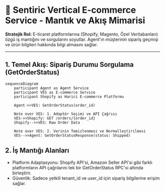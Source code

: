# 🛒 Sentiric Vertical E-commerce Service - Mantık ve Akış Mimarisi

**Stratejik Rol:** E-ticaret platformlarına (Shopify, Magento, Özel Veritabanları) özgü iş mantığını ve sorgularını soyutlar. Agent'ın müşterinin sipariş geçmişi ve ürün bilgileri hakkında bilgi almasını sağlar.

---

## 1. Temel Akış: Sipariş Durumu Sorgulama (GetOrderStatus)

```mermaid
sequenceDiagram
    participant Agent as Agent Service
    participant VES as E-commerce Service
    participant Shopify as Harici E-commerce Platformu
    
    Agent->>VES: GetOrderStatus(order_id)
    
    Note over VES: 1. Adaptör Seçimi ve API Çağrısı
    VES->>Shopify: GET /orders/{order_id}
    Shopify-->>VES: Raw Order Data
    
    Note over VES: 2. Verinin Temizlenmesi ve Normalleştirilmesi
    VES-->>Agent: GetOrderStatusResponse(status: Shipped)
```

## 2. İş Mantığı Alanları

* Platform Adaptasyonu: Shopify API'si, Amazon Seller API'si gibi farklı platformların API çağrılarını tek bir GetOrderStatus RPC'si altında birleştirir.
* Güvenlik: Sadece yetkili tenant_id ve user_id için sipariş bilgilerine erişim sağlar.
